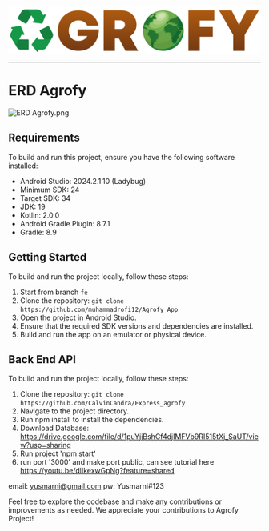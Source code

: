<p align="center"><img align="center" src="https://github.com/muhammadrofi12/Agrofy_App/blob/main/app/src/main/res/drawable/logo_agrofy.png" alt="Logo Agrofy"/></p>
<hr>

# ERD Agrofy
![ERD Agrofy.png](https://github.com/muhammadrofi12/Agrofy_App/tree/main/app/src/main/res/raw/erd_agrofy.png)

## Requirements
To build and run this project, ensure you have the following software installed:

- Android Studio: 2024.2.1.10 (Ladybug)
- Minimum SDK: 24
- Target SDK: 34
- JDK: 19
- Kotlin: 2.0.0
- Android Gradle Plugin: 8.7.1
- Gradle: 8.9

## Getting Started
To build and run the project locally, follow these steps:

1. Start from branch `fe`
2. Clone the repository: `git clone https://github.com/muhammadrofi12/Agrofy_App`
3. Open the project in Android Studio.
4. Ensure that the required SDK versions and dependencies are installed.
5. Build and run the app on an emulator or physical device.

## Back End API
To build and run the project locally, follow these steps:

1. Clone the repository: `git clone https://github.com/CalvinCandra/Express_agrofy`
2. Navigate to the project directory.
3. Run npm install to install the dependencies.
4. Download Database: https://drive.google.com/file/d/1puYjjBshCf4djIMFVb9RI515tXj_SaUT/view?usp=sharing
5. Run project 'npm start'
6. run port '3000' and make port public, can see tutorial here https://youtu.be/dlIkexwGpNg?feature=shared

email: yusmarni@gmail.com
pw: Yusmarni#123

Feel free to explore the codebase and make any contributions or improvements as needed. We appreciate your contributions to Agrofy Project!
